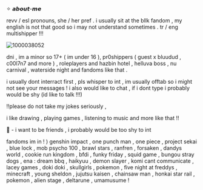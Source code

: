   ✧ 𝙖𝙗𝙤𝙪𝙩-𝙢𝙚

revv / esl pronouns, she / her pref . i usually sit at the bllk fandom , my english is not that good so i may not understand sometimes . tr / eng multishipper !!!

![1000038052](https://github.com/user-attachments/assets/373efd55-93b8-4071-b278-4efd0a31366b)

dni , im a minor so 17+ ( im under 16 ), pr0shippers ( guest x bluudud , c00l7n7 and more ) , roleplayers and hazbin hotel , helluva boss , nu carnival , waterside night and fandoms like that .


i usually dont interract first , pls whisper to int , im usually offtab so i might not see your messages !
i also would like to chat , if i dont type i probably would be shy (id like to talk !!!)

!!please do not take my jokes seriously ,


i like drawing , playing games , listening to music and more like that !!


👑 - i want to be friends , i probably would be too shy to int


fandoms im in ! ) genshin impact , one punch man , one piece , project sekai , blue lock , mob psycho 100 , brawl stars , ranfren , forsaken , dandys world , cookie run kingdom , bfdi , funky friday , squid game , bungou stray dogs , ena : dream bbq , haikyuu , demon slayer , komi cant communicate , lacey games , doki doki , skullgirls , pokemon , five night at freddys , minecraft , young sheldon , jujutsu kaisen , chainsaw man , honkai star rail , pokemon , alien stage , deltarune , umamusume !



